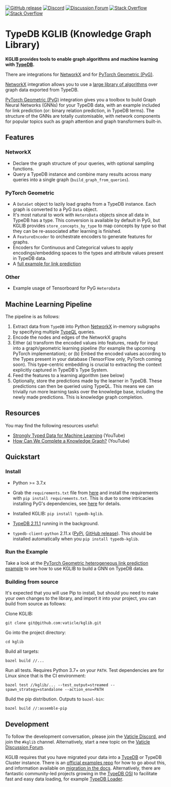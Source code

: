 [![GitHub release](https://img.shields.io/github/release/vaticle/kglib.svg)](https://github.com/vaticle/typedb/releases/latest)
[![Discord](https://img.shields.io/discord/665254494820368395?color=7389D8&label=chat&logo=discord&logoColor=ffffff)](https://vaticle.com/discord)
[![Discussion Forum](https://img.shields.io/discourse/https/forum.vaticle.com/topics.svg)](https://forum.vaticle.com)
[![Stack Overflow](https://img.shields.io/badge/stackoverflow-typedb-796de3.svg)](https://stackoverflow.com/questions/tagged/typedb)
[![Stack Overflow](https://img.shields.io/badge/stackoverflow-typeql-3dce8c.svg)](https://stackoverflow.com/questions/tagged/typeql)

# TypeDB KGLIB (Knowledge Graph Library)

**KGLIB provides tools to enable graph algorithms and machine learning with [TypeDB](https://github.com/vaticle/typedb).**

There are integrations for [NetworkX](https://networkx.org) and for [PyTorch Geometric (PyG)](https://github.com/pyg-team/pytorch_geometric).

[NetworkX](https://networkx.org) integration allows you to use a [large library of algorithms](https://networkx.org/documentation/stable/reference/algorithms/index.html) over graph data exported from TypeDB.

[PyTorch Geometric (PyG)](https://github.com/pyg-team/pytorch_geometric) integration gives you a toolbox to build Graph Neural Networks (GNNs) for your TypeDB data, with an example included for link prediction (or: binary relation prediction, in TypeDB terms). The structure of the GNNs are totally customisable, with network components for popular topics such as graph attention and graph transformers built-in.  

## Features

### NetworkX
- Declare the graph structure of your queries, with optional sampling functions.
- Query a TypeDB instance and combine many results across many queries into a single graph (`build_graph_from_queries`).
### PyTorch Geometric
- A `DataSet` object to lazily load graphs from a TypeDB instance. Each graph is converted to a PyG `Data` object.
- It's most natural to work with `HeteroData` objects since all data in TypeDB has a type. This conversion is available by default in PyG, but KGLIB provides `store_concepts_by_type` to map concepts by type so that they can be re-associated after learning is finished.
- A `FeatureEncoder` to orchestrate encoders to generate features for graphs.
- Encoders for Continuous and Categorical values to apply encodings/embedding spaces to the types and attribute values present in TypeDB data.
- A [full example for link prediction](kglib/examples/diagnosis)
### Other
- Example usage of Tensorboard for PyG `HeteroData`

## Machine Learning Pipeline

The pipeline is as follows:
1. Extract data from `TypeDB` into Python [NetworkX](https://networkx.org) in-memory subgraphs by specifying multiple [TypeQL](https://github.com/vaticle/typeql) queries.
2. Encode the nodes and edges of the NetworkX graphs
3. Either (a) transform the encoded values into features, ready for input into a graph/geometric learning pipeline (for example the upcoming PyTorch implementation); or (b) Embed the encoded values according to the Types present in your database (TensorFlow only, PyTorch coming soon). This type-centric embedding is crucial to extracting the context explicitly captured in TypeDB's Type System. 
4. Feed the features to a learning algorithm (see below)
5. Optionally, store the predictions made by the learner in TypeDB. These predictions can then be queried using TypeQL. This means we can trivially run more learning tasks over the knowledge base, including the newly made predictions. This is knowledge graph completion.

## Resources
You may find the following resources useful: 
- [Strongly Typed Data for Machine Learning](https://www.youtube.com/watch?v=qhUyurWMiSQ) (YouTube)
- [How Can We Complete a Knowledge Graph?](https://www.youtube.com/watch?v=nYDi1_UaFtU) (YouTube)

## Quickstart

### Install

- Python >= 3.7.x

- Grab the `requirements.txt` file from [here](requirements.txt) and install the requirements with `pip install requirements.txt`. This is due to some intricacies installing PyG's dependencies, see [here](https://github.com/pyg-team/pytorch_geometric/issues/861) for details.

- Installed KGLIB: `pip install typedb-kglib`. 

- [TypeDB 2.11.1](https://github.com/vaticle/typedb/releases) running in the background.

- `typedb-client-python` 2.11.x ([PyPi](https://pypi.org/project/typedb-client/), [GitHub release](https://github.com/vaticle/typedb-client-python/releases)). This should be installed automatically when you `pip install typedb-kglib`.

### Run the Example

Take a look at the [PyTorch Geometric heterogeneous link prediction example](kglib/examples/diagnosis) to see how to use KGLIB to build a GNN on TypeDB data.

### Building from source

It's expected that you will use Pip to install, but should you need to make your own changes to the library, and import it into your project, you can build from source as follows:

Clone KGLIB:

```
git clone git@github.com:vaticle/kglib.git
```

Go into the project directory:

```
cd kglib
```

Build all targets:

```
bazel build //...
```

Run all tests. Requires Python 3.7+ on your `PATH`. Test dependencies are for Linux since that is the CI environment: 

```
bazel test //kglib/... --test_output=streamed --spawn_strategy=standalone --action_env=PATH
```

Build the pip distribution. Outputs to `bazel-bin`:

```
bazel build //:assemble-pip
```

## Development

To follow the development conversation, please join the [Vaticle Discord](https://discord.com/invite/vaticle), and join the `#kglib` channel. Alternatively, start a new topic on the [Vaticle Discussion Forum](https://forum.vaticle.com).

KGLIB requires that you have migrated your data into a [TypeDB](https://github.com/vaticle/typedb) or TypeDB Cluster instance. There is an [official examples repo](https://github.com/vaticle/examples) for how to go about this, and information available on [migration in the docs](https://docs.vaticle.com/docs/examples/phone-calls-migration-python). Alternatively, there are fantastic community-led projects growing in the [TypeDB OSI](https://typedb.org) to facilitate fast and easy data loading, for example [TypeDB Loader](https://github.com/typedb-osi/typedb-loader).

